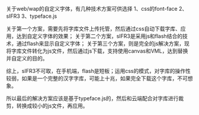 关于web/wap的自定义字体，有几种技术方案可供选择
1、css的font-face
2、sIFR3
3、typeface.js

关于第一个方案，需要先将字库文件上传托管，然后通过css自动下载字库、应用，达到自定义字体的效果；
关于第二个方案，sIFR3是采用js和flash结合的技术，通过flash来显示自定义字体；
关于第三个方案，则是完全的js解决方案，现将字库文件转化为js文件，然后通过js下载，支持使用canvas和VML，达到替换并自定义的目的。

综上，sIFR3不可取，在手机端，flash是短板；运用css的模式，对字库的操作性较弱，如果是一个完整的汉字字库，可能上十兆，如果完全下载这个字库，不可想象。

所以最后的解决方案应该是基于typeface.js的，然后和云端配合对字库进行裁剪，转换成较小的js文件，再应用。
